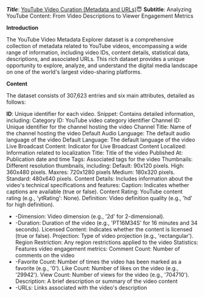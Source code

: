 ***Title***: [YouTube Video Curation (Metadata and URLs)](https://www.kaggle.com/datasets/kaleemqasim/youtube-video-curation-metadata-and-urls)😇
**Subtitle**: Analyzing YouTube Content: From Video Descriptions to Viewer Engagement Metrics


**Introduction**

The YouTube Video Metadata Explorer dataset is a comprehensive collection of metadata related to YouTube videos, encompassing a wide range of information, including video IDs, content details, statistical data, descriptions, and associated URLs. This rich dataset provides a unique opportunity to explore, analyze, and understand the digital media landscape on one of the world's largest video-sharing platforms.

**Content**

The dataset consists of 307,623 entries and six main attributes, detailed as follows:

**ID**: Unique identifier for each video.
Snippet: Contains detailed information, including:
Category ID: YouTube video category identifier
Channel ID: Unique identifier for the channel hosting the video
Channel Title: Name of the channel hosting the video
Default Audio Language: The default audio language of the video
Default Language: The default language of the video
Live Broadcast Content: Indicator for Live Broadcast Content
Localized: Information related to localization
Title: Title of the video
Published At: Publication date and time
Tags: Associated tags for the video
Thumbnails: Different resolution thumbnails, including:
Default: 90x120 pixels.
High: 360x480 pixels.
Maxres: 720x1280 pixels
Medium: 180x320 pixels.
Standard: 480x640 pixels.
Content Details: Includes information about the video's technical specifications and features:
Caption: Indicates whether captions are available (true or false).
Content Rating: YouTube content rating (e.g., 'ytRating': None).
Definition: Video definition quality (e.g., 'hd' for high definition).
- -Dimension: Video dimension (e.g., '2d' for 2-dimensional).
- -Duration: Duration of the video (e.g., 'PT16M34S' for 16 minutes and 34 seconds).
Licensed Content: Indicates whether the content is licensed (true or false).
Projection: Type of video projection (e.g., 'rectangular').
Region Restriction: Any region restrictions applied to the video
Statistics: Features video engagement metrics:
Comment Count: Number of comments on the video
- -Favorite Count: Number of times the video has been marked as a favorite (e.g., '0').
Like Count: Number of likes on the video (e.g., '29942').
View Count: Number of views for the video (e.g., '704710').
Description: A brief description or summary of the video content
- -URLs: Links associated with the video's description

